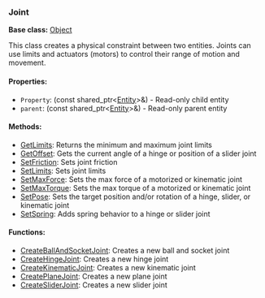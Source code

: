 ### Joint

**Base class:** [Object](Object.md)

This class creates a physical constraint between two entities. Joints can use limits and actuators (motors) to control their range of motion and movement.

#### Properties:
- `Property`: (const shared_ptr<[Entity](Entity.md)\>&) - Read-only child entity
- `parent`: (const shared_ptr<[Entity](Entity.md)\>&) - Read-only parent entity

#### Methods:
- [GetLimits](Joint_GetLimits.md): Returns the minimum and maximum joint limits
- [GetOffset](Joint_GetOffset.md): Gets the current angle of a hinge or position of a slider joint
- [SetFriction](Joint_SetFriction.md): Sets joint friction
- [SetLimits](Joint_SetLimits.md): Sets joint limits
- [SetMaxForce](Joint_SetMaxForce.md): Sets the max force of a motorized or kinematic joint
- [SetMaxTorque](Joint_SetMaxTorque.md): Sets the max torque of a motorized or kinematic joint
- [SetPose](Joint_SetPose.md): Sets the target position and/or rotation of a hinge, slider, or kinematic joint
- [SetSpring](Joint_SetSpring.md): Adds spring behavior to a hinge or slider joint

#### Functions:
- [CreateBallAndSocketJoint](CreateHingeJoint.md): Creates a new ball and socket joint
- [CreateHingeJoint](CreateHingeJoint.md): Creates a new hinge joint
- [CreateKinematicJoint](CreateKinematicJoint.md): Creates a new kinematic joint
- [CreatePlaneJoint](CreatePlaneJoint.md): Creates a new plane joint
- [CreateSliderJoint](CreateSliderJoint.md): Creates a new slider joint